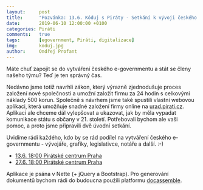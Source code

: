 ```yaml
---
layout:     post
title:      "Pozvánka: 13.6. Kóduj s Piráty - Setkání k vývoji českého e-governmentu"
date:       2019-06-10 12:00:00 +0100
categories: Piráti
comments:   true
tags:       [egovernment, Piráti, digitalizace]
img:        koduj.jpg
author:     Ondřej Profant
---
```


Máte chuť zapojit se do vytváření českého e-governmentu a stát se členy našeho týmu? Teď je ten správný čas.

<!--more-->

Nedávno jsme totiž navrhli zákon, který výrazně zjednodušuje proces založení nové společnosti a umožní založit firmu za 24 hodin s celkovými náklady 500 korun. Společně s návrhem jsme také spustili vlastní webovou aplikaci, která umožňuje snadné založení firmy online na [urad.pirati.cz](https://urad.pirati.cz/). Aplikaci ale chceme dál vylepšovat a ukazovat, jak by měla vypadat komunikace státu s občany v 21. století. Potřebovali bychom ale vaši pomoc, a proto jsme připravili dvě úvodní setkání.

Uvidíme rádi každého, kdo by se rád podílel na vytváření českého e-governmentu - vývojáře, grafiky, legislativce, notáře a další. :-)   

- [13.6. 18:00 Pirátské centrum Praha](https://www.facebook.com/events/2216771898376360)
- [27.6. 18:00 Pirátské centrum Praha](https://www.facebook.com/events/2216771901709693)

Aplikace je psána v Nette (+ jQuery a Bootstrap). Pro generování dokumentů bychom rádi do budoucna použili platformu [docassemble](https://docassemble.org/).
